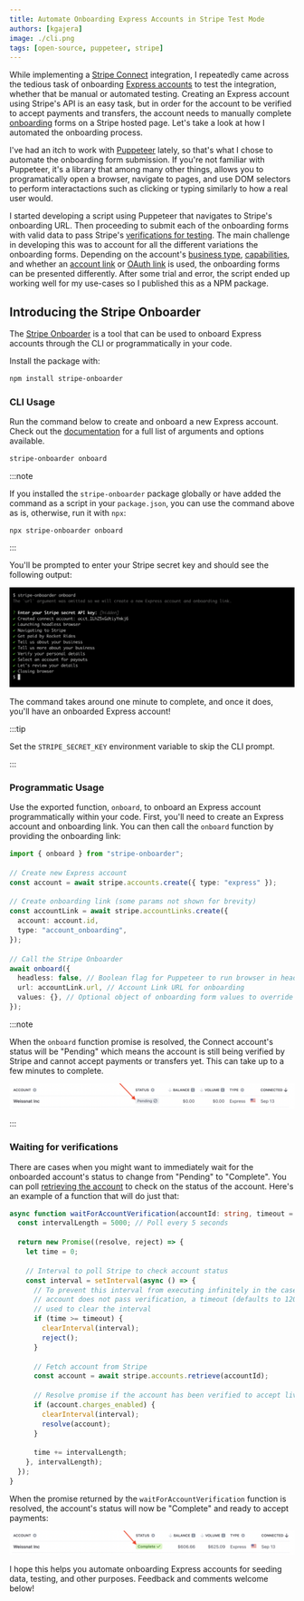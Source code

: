 ```yaml
---
title: Automate Onboarding Express Accounts in Stripe Test Mode
authors: [kgajera]
image: ./cli.png
tags: [open-source, puppeteer, stripe]
---
```


While implementing a [Stripe Connect](https://stripe.com/docs/connect) integration, I repeatedly came across the tedious task of onboarding [Express accounts](https://stripe.com/docs/connect/express-accounts) to test the integration, whether that be manual or automated testing. Creating an Express account using Stripe's API is an easy task, but in order for the account to be verified to accept payments and transfers, the account needs to manually complete [onboarding](https://stripe.com/connect/onboarding) forms on a Stripe hosted page. Let's take a look at how I automated the onboarding process.

<!--truncate-->

I've had an itch to work with [Puppeteer](https://pptr.dev) lately, so that's what I chose to automate the onboarding form submission. If you're not familiar with Puppeteer, it's a library that among many other things, allows you to programatically open a browser, navigate to pages, and use DOM selectors to perform interactactions such as clicking or typing similarly to how a real user would.

I started developing a script using Puppeteer that navigates to Stripe's onboarding URL. Then proceeding to submit each of the onboarding forms with valid data to pass Stripe's [verifications for testing](https://stripe.com/docs/connect/testing). The main challenge in developing this was to account for all the different variations the onboarding forms. Depending on the account's [business type](https://stripe.com/docs/api/accounts/object#account_object-business_type), [capabilities](https://stripe.com/docs/api/accounts/object#account_object-capabilities), and whether an [account link](https://stripe.com/docs/api/account_links) or [OAuth link](https://stripe.com/docs/connect/oauth-express-accounts#step-1:-you-provide-the-oauth-link) is used, the onboarding forms can be presented differently. After some trial and error, the script ended up working well for my use-cases so I published this as a NPM package.

## Introducing the Stripe Onboarder

The [Stripe Onboarder](https://github.com/kgajera/stripe-onboarder) is a tool that can be used to onboard Express accounts through the CLI or programmatically in your code.

Install the package with:

```sh
npm install stripe-onboarder
```

### CLI Usage

Run the command below to create and onboard a new Express account. Check out the [documentation](https://github.com/kgajera/stripe-onboarder#cli-usage) for a full list of arguments and options available.

```sh
stripe-onboarder onboard
```

:::note

If you installed the `stripe-onboarder` package globally or have added the command as a script in your `package.json`, you can use the command above as is, otherwise, run it with `npx`:

```
npx stripe-onboarder onboard
```

:::

You'll be prompted to enter your Stripe secret key and should see the following output:

![CLI](./cli.png)

The command takes around one minute to complete, and once it does, you'll have an onboarded Express account!

:::tip

Set the `STRIPE_SECRET_KEY` environment variable to skip the CLI prompt.

:::

### Programmatic Usage

Use the exported function, `onboard`, to onboard an Express account programmatically within your code. First, you'll need to create an Express account and onboarding link. You can then call the `onboard` function by providing the onboarding link:

```ts
import { onboard } from "stripe-onboarder";

// Create new Express account
const account = await stripe.accounts.create({ type: "express" });

// Create onboarding link (some params not shown for brevity)
const accountLink = await stripe.accountLinks.create({
  account: account.id,
  type: "account_onboarding",
});

// Call the Stripe Onboarder
await onboard({
  headless: false, // Boolean flag for Puppeteer to run browser in headless mode. Defaults to true.
  url: accountLink.url, // Account Link URL for onboarding
  values: {}, // Optional object of onboarding form values to override default values
});
```

:::note

When the `onboard` function promise is resolved, the Connect account's status will be "Pending" which means the account is still being verified by Stripe and cannot accept payments or transfers yet. This can take up to a few minutes to complete.

![Pending Connect Account](./pending-account.png)

:::

### Waiting for verifications

There are cases when you might want to immediately wait for the onboarded account's status to change from "Pending" to "Complete". You can poll [retrieving the account](https://stripe.com/docs/api/accounts/retrieve) to check on the status of the account. Here's an example of a function that will do just that:

```ts
async function waitForAccountVerification(accountId: string, timeout = 120000) {
  const intervalLength = 5000; // Poll every 5 seconds

  return new Promise((resolve, reject) => {
    let time = 0;

    // Interval to poll Stripe to check account status
    const interval = setInterval(async () => {
      // To prevent this interval from executing infinitely in the case where the
      // account does not pass verification, a timeout (defaults to 120 seconds) is
      // used to clear the interval
      if (time >= timeout) {
        clearInterval(interval);
        reject();
      }

      // Fetch account from Stripe
      const account = await stripe.accounts.retrieve(accountId);

      // Resolve promise if the account has been verified to accept live charges
      if (account.charges_enabled) {
        clearInterval(interval);
        resolve(account);
      }

      time += intervalLength;
    }, intervalLength);
  });
}
```

When the promise returned by the `waitForAccountVerification` function is resolved, the account's status will now be "Complete" and ready to accept payments:

![Complete Connect Account](./complete-account.png)

I hope this helps you automate onboarding Express accounts for seeding data, testing, and other purposes. Feedback and comments welcome below!
